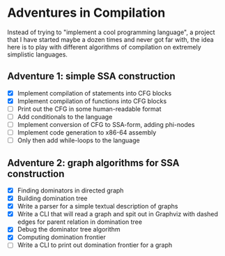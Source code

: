 # Adventures in Compilation

Instead of trying to "implement a cool programming language", a project that I have started maybe a dozen times and never got far with, the idea here is to play with different algorithms of compilation on extremely simplistic languages.

## Adventure 1: simple SSA construction

- [x] Implement compilation of statements into CFG blocks
- [x] Implement compilation of functions into CFG blocks
- [ ] Print out the CFG in some human-readable format
- [ ] Add conditionals to the language
- [ ] Implement conversion of CFG to SSA-form, adding phi-nodes
- [ ] Implement code generation to x86-64 assembly
- [ ] Only then add while-loops to the language

## Adventure 2: graph algorithms for SSA construction

- [x] Finding dominators in directed graph
- [x] Building domination tree
- [x] Write a parser for a simple textual description of graphs
- [x] Write a CLI that will read a graph and spit out in Graphviz with dashed edges for parent relation in domination tree
- [x] Debug the dominator tree algorithm
- [x] Computing domination frontier
- [ ] Write a CLI to print out domination frontier for a graph
